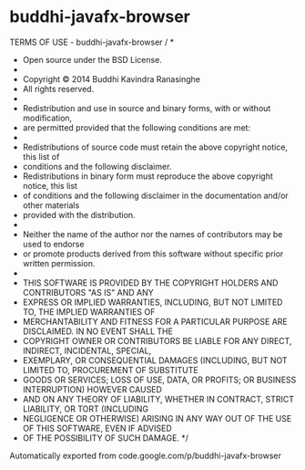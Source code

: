 # buddhi-javafx-browser

TERMS OF USE - buddhi-javafx-browser
/ * 
 * Open source under the BSD License. 
 * 
 * Copyright © 2014 Buddhi Kavindra Ranasinghe
 * All rights reserved.
 * 
 * Redistribution and use in source and binary forms, with or without modification, 
 * are permitted provided that the following conditions are met:
 * 
 * Redistributions of source code must retain the above copyright notice, this list of 
 * conditions and the following disclaimer.
 * Redistributions in binary form must reproduce the above copyright notice, this list 
 * of conditions and the following disclaimer in the documentation and/or other materials 
 * provided with the distribution.
 * 
 * Neither the name of the author nor the names of contributors may be used to endorse 
 * or promote products derived from this software without specific prior written permission.
 * 
 * THIS SOFTWARE IS PROVIDED BY THE COPYRIGHT HOLDERS AND CONTRIBUTORS "AS IS" AND ANY 
 * EXPRESS OR IMPLIED WARRANTIES, INCLUDING, BUT NOT LIMITED TO, THE IMPLIED WARRANTIES OF
 * MERCHANTABILITY AND FITNESS FOR A PARTICULAR PURPOSE ARE DISCLAIMED. IN NO EVENT SHALL THE
 *  COPYRIGHT OWNER OR CONTRIBUTORS BE LIABLE FOR ANY DIRECT, INDIRECT, INCIDENTAL, SPECIAL,
 *  EXEMPLARY, OR CONSEQUENTIAL DAMAGES (INCLUDING, BUT NOT LIMITED TO, PROCUREMENT OF SUBSTITUTE
 *  GOODS OR SERVICES; LOSS OF USE, DATA, OR PROFITS; OR BUSINESS INTERRUPTION) HOWEVER CAUSED 
 * AND ON ANY THEORY OF LIABILITY, WHETHER IN CONTRACT, STRICT LIABILITY, OR TORT (INCLUDING
 *  NEGLIGENCE OR OTHERWISE) ARISING IN ANY WAY OUT OF THE USE OF THIS SOFTWARE, EVEN IF ADVISED 
 * OF THE POSSIBILITY OF SUCH DAMAGE.
*/

Automatically exported from code.google.com/p/buddhi-javafx-browser
